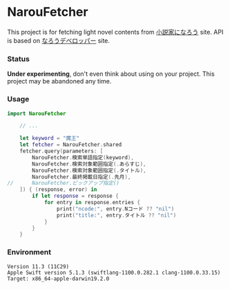 #  NarouFetcher

This project is for fetching light novel contents from [小説家になろう](https://syosetu.com) site. API is based on [なろうデベロッパー](https://dev.syosetu.com/man/api/) site.

### Status
**Under experimenting**, don't even think about using on your project.  This project may be abandoned any time.  

###  Usage

```.swift
import NarouFetcher

	// ...

	let keyword = "魔王"
	let fetcher = NarouFetcher.shared
	fetcher.query(parameters: [
		NarouFetcher.検索単語指定(keyword),
		NarouFetcher.検索対象範囲指定(.あらすじ),
		NarouFetcher.検索対象範囲指定(.タイトル),
		NarouFetcher.最終掲載日指定(.先月),
//		NarouFetcher.ピックアップ指定()
	]) { (response, error) in
		if let response = response {
			for entry in response.entries {
				print("ncode:", entry.Nコード ?? "nil")
				print("title:", entry.タイトル ?? "nil")
			}
		}
	}
```

### Environment

```.console
Version 11.3 (11C29)
Apple Swift version 5.1.3 (swiftlang-1100.0.282.1 clang-1100.0.33.15)
Target: x86_64-apple-darwin19.2.0
```
